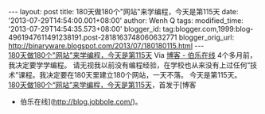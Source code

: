 --- layout: post title: 180天做180个"网站"来学编程，今天是第115天 date:
'2013-07-29T14:54:00.001+08:00' author: Wenh Q tags: modified\_time:
'2013-07-29T14:54:35.573+08:00' blogger\_id:
tag:blogger.com,1999:blog-4961947611491238191.post-2818163748060632771
blogger\_orig\_url:
http://binaryware.blogspot.com/2013/07/180180115.html ---
[\
180天做180个"网站"来学编程，今天是第115天](http://blog.jobbole.com/44303/?utm_source=rss&utm_medium=rss&utm_campaign=180%25e5%25a4%25a9%25e5%2581%259a180%25e4%25b8%25aa%25e7%25bd%2591%25e7%25ab%2599%25e6%259d%25a5%25e5%25ad%25a6%25e7%25bc%2596%25e7%25a8%258b%25ef%25bc%258c%25e4%25bb%258a%25e5%25a4%25a9%25e6%2598%25af%25e7%25ac%25ac115%25e5%25a4%25a9)
Via [博客 - 伯乐在线](http://blog.jobbole.com/)
4个多月前，我决定要学学编程。
请无视我以前没有编程经验，在学校也从来没有上过任何“技术”课程。我决定要在180天里建立180个网站，一天不落。
今天是第115天。\
[180天做180个“网站”来学编程，今天是第115天](http://blog.jobbole.com/44303/)，首发于[博客
- 伯乐在线](http://blog.jobbole.com/)。
